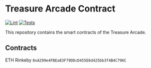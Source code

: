 # Treasure Arcade Contract

[![Lint](https://github.com/magiclars-off/treasure-arcade-contracts/actions/workflows/lint.yml/badge.svg)](https://github.com/magiclars-off/treasure-arcade-contracts/actions/workflows/lint.yml)
[![Tests](https://github.com/magiclars-off/treasure-arcade-contracts/actions/workflows/tests.yml/badge.svg)](https://github.com/magiclars-off/treasure-arcade-contracts/actions/workflows/tests.yml)

This repository contains the smart contracts of the Treasure Arcade.

## Contracts

ETH Rinkeby `0xA299e4FBEa83F79DDcD455E6d425bb3f4B4C796C`
